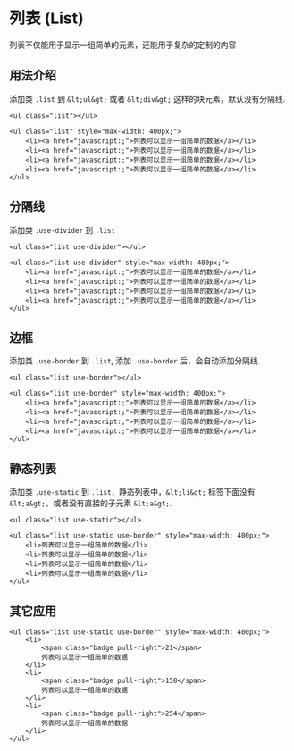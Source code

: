 # 列表 (List)
列表不仅能用于显示一组简单的元素，还能用于复杂的定制的内容

## 用法介绍
添加类 `.list` 到 `&lt;ul&gt;` 或者 `&lt;div&gt;` 这样的块元素，默认没有分隔线.
```
<ul class="list"></ul>
```
```
<ul class="list" style="max-width: 400px;">
    <li><a href="javascript:;">列表可以显示一组简单的数据</a></li>
    <li><a href="javascript:;">列表可以显示一组简单的数据</a></li>
    <li><a href="javascript:;">列表可以显示一组简单的数据</a></li>
    <li><a href="javascript:;">列表可以显示一组简单的数据</a></li>
</ul>
```

## 分隔线
添加类 `.use-divider` 到 `.list`
```
<ul class="list use-divider"></ul>	
```
```
<ul class="list use-divider" style="max-width: 400px;">
    <li><a href="javascript:;">列表可以显示一组简单的数据</a></li>
    <li><a href="javascript:;">列表可以显示一组简单的数据</a></li>
    <li><a href="javascript:;">列表可以显示一组简单的数据</a></li>
    <li><a href="javascript:;">列表可以显示一组简单的数据</a></li>
</ul>
```

## 边框
添加类 `.use-border` 到 `.list`, 添加 `.use-border` 后，会自动添加分隔线.
```
<ul class="list use-border"></ul>
```
```
<ul class="list use-border" style="max-width: 400px;">
    <li><a href="javascript:;">列表可以显示一组简单的数据</a></li>
    <li><a href="javascript:;">列表可以显示一组简单的数据</a></li>
    <li><a href="javascript:;">列表可以显示一组简单的数据</a></li>
    <li><a href="javascript:;">列表可以显示一组简单的数据</a></li>
</ul>
```

## 静态列表
添加类 `.use-static` 到 `.list`，静态列表中，`&lt;li&gt;` 标签下面没有 `&lt;a&gt;`，或者没有直接的子元素 `&lt;a&gt;`.
```
<ul class="list use-static"></ul>
```
```
<ul class="list use-static use-border" style="max-width: 400px;">
    <li>列表可以显示一组简单的数据</li>
    <li>列表可以显示一组简单的数据</li>
    <li>列表可以显示一组简单的数据</li>
    <li>列表可以显示一组简单的数据</li>
</ul>
```

## 其它应用

```
<ul class="list use-static use-border" style="max-width: 400px;">
    <li>
    	<span class="badge pull-right">21</span>
        列表可以显示一组简单的数据
    </li>
    <li>
    	<span class="badge pull-right">158</span>
        列表可以显示一组简单的数据
    </li>
    <li>
    	<span class="badge pull-right">254</span>
        列表可以显示一组简单的数据
    </li>
</ul>
```